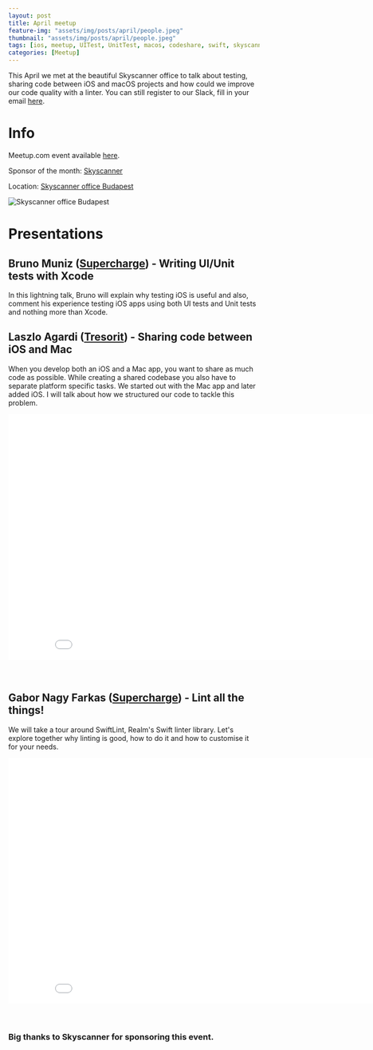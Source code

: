 ```yaml
---
layout: post
title: April meetup
feature-img: "assets/img/posts/april/people.jpeg"
thumbnail: "assets/img/posts/april/people.jpeg"
tags: [ios, meetup, UITest, UnitTest, macos, codeshare, swift, skyscanner, supercharge, tresorit]
categories: [Meetup]
---
```


This April we met at the beautiful Skyscanner office to talk about testing, sharing code between iOS and macOS projects and how could we improve our code quality with a linter. You can still register to our Slack, fill in your email [here](https://docs.google.com/forms/d/e/1FAIpQLSer4nuTbTsRel6bUrgzKBYQAiGgN9yPZUWBJ6XH7CF6rFLXzA/viewform).

# Info

Meetup.com event available [here](https://www.meetup.com/NSBudapest/events/249705891/).

Sponsor of the month: [Skyscanner](https://www.skyscanner.net/jobs/offices/budapest/)

Location: [Skyscanner office Budapest](https://goo.gl/maps/5k96gWUPv6z)

![Skyscanner office Budapest](http://static1.architectforum.hu/files2012/n00/02/86/78/mg-2369.jpg)

# Presentations

## Bruno Muniz ([Supercharge](https://www.supercharge.io)) - Writing UI/Unit tests with Xcode

In this lightning talk, Bruno will explain why testing iOS is useful and also, comment his experience testing iOS apps using both UI tests and Unit tests and nothing more than Xcode.

## Laszlo Agardi ([Tresorit](https://tresorit.com)) - Sharing code between iOS and Mac

When you develop both an iOS and a Mac app, you want to share as much code as possible. While creating a shared codebase you also have to separate platform specific tasks. We started out with the Mac app and later added iOS. I will talk about how we structured our code to tackle this problem.

<div class="aspect-ratio"><iframe width="875" height="493" src="//speakerdeck.com/player/b2f386bebaeb4cf1a90ecbd58f0e45db" frameborder="0" allowfullscreen scrolling="no"></iframe></div>
<br><br>

## Gabor Nagy Farkas ([Supercharge](https://www.supercharge.io)) - Lint all the things!

We will take a tour around SwiftLint, Realm's Swift linter library. Let's explore together why linting is good, how to do it and how to customise it for your needs.

<div class="aspect-ratio"><iframe width="875" height="493" src="//speakerdeck.com/player/18906bc932d74d038f5facba01a10cbe" frameborder="0" allowfullscreen scrolling="no"></iframe></div>
<br><br>

### Big thanks to Skyscanner for sponsoring this event.
